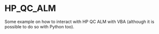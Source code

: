 # HP_QC_ALM

Some example on how to interact with HP QC ALM with VBA (although it is possible to do so with Python too).
